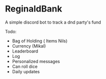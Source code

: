# ReginaldBank
A simple discord bot to track a dnd party's fund

Todo:
- Bag of Holding ( Items Nils)
- Currency (Mikal)
- Leaderboard
- Log
- Personalized messages
- Can roll dice
- Daily updates
